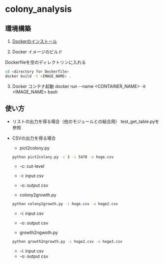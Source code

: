 # colony_analysis

## 環境構築

1. [Dockerのインストール](https://docs.docker.com/install/linux/docker-ce/ubuntu/)

2. Docker イメージのビルド

Dockerfileを空のディレクトリンに入れる
```sh
cd <directory for Dockerfile>
docker build -t <IMAGE_NAME> .
```
3. Docker コンテナ起動
docker run --name <CONTAINER_NAME> -it <IMAGE_NAME> bash

## 使い方

- リストの出力を得る場合（他のモジュールとの結合用）
  test_get_table.pyを参照

- CSVの出力を得る場合
  - pict2colony.py
  ```sh
  python pict2colony.py -c 3 -i 5478 -o hoge.csv
  ```
    - -c: cut-level
    - -i: input csv
    - -o: output csv
  
  - colony2growth.py
  ```sh
  python colony2growth.py -i hoge.csv -o hoge2.csv
  ```
    - -i: input csv
    - -o: output csv

  - growth2ngwoth.py
  ```sh
  python growth2ngrowth.py -i hoge2.csv -o hoge3.csv
  ```
    - -i: input csv
    - -o: output csv
